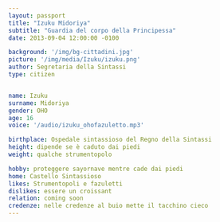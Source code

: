 ```yaml
---
layout: passport
title: "Izuku Midoriya"
subtitle: "Guardia del corpo della Principessa"
date: 2013-09-04 12:00:00 -0100

background: '/img/bg-cittadini.jpg'
picture: '/img/media/Izuku/izuku.png'
author: Segretaria della Sintassi
type: citizen


name: Izuku
surname: Midoriya
gender: OHO
age: 16
voice: '/audio/izuku_ohofazuletto.mp3'

birthplace: Ospedale sintassioso del Regno della Sintassi
height: dipende se è caduto dai piedi
weight: qualche strumentopolo

hobby: proteggere sayornave mentre cade dai piedi
home: Castello Sintassioso
likes: Strumentopoli e fazuletti
dislikes: essere un croissant
relation: coming soon
credenze: nelle credenze al buio mette il tacchino cieco
---
```







<!--
## **Nome:** Izuku

----

## **Cognome:** Midoriya

----

## **Sesso:** OHO

----

## **Età:** 16

----

## **Voce:** 
  
<audio controls>
  <source src="/audio/izuku_ohofazuletto.mp3" type="audio/mpeg">
Your browser does not support the audio element.
</audio> 

----

## **Luogo di nascita:** Ospedale sintassioso del Regno della Sintassi

----

## **Altezza:** dipende se è caduto dai piedi

----

## **Peso:** qualche strumentopolo

----

## **Hobby:** proteggere sayornave mentre cade dai piedi

----

## **Abitazione:** Castello Sintassioso

----

## **Piace:** Strumentopoli e fazuletti

----

## **Non piace:** essere un croissant

----

## **Relazioni:** coming soonTM

----

## **Credenze:** nelle credenze al buio mette il tacchino cieco

----
-->

